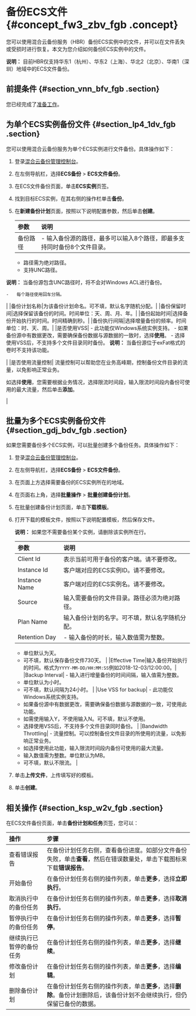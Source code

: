 # 备份ECS文件 {#concept_fw3_zbv_fgb .concept}

您可以使用混合云备份服务（HBR）备份ECS实例中的文件，并可以在文件丢失或受损时进行恢复。本文为您介绍如何备份ECS实例中的文件。

**说明：** 目前HBR仅支持华东1（杭州）、华东2（上海）、华北2（北京）、华南1（深圳）地域中的ECS文件备份。

## 前提条件 {#section_vnn_bfv_fgb .section}

您已经完成了[准备工作](cn.zh-CN/ECS备份教程/文件备份/准备工作.md)。

## 为单个ECS实例备份文件 {#section_lp4_1dv_fgb .section}

您可以使用混合云备份服务为单个ECS实例进行文件备份。具体操作如下：

1.  登录[混合云备份管理控制台](https://hbr.console.aliyun.com)。
2.  在左侧导航栏，选择**ECS备份** \> **ECS文件备份**。
3.  在ECS文件备份页面，单击**ECS实例**页签。
4.  找到目标ECS实例，在其右侧的操作栏单击**备份**。
5.  在**新建备份计划**页面，按照以下说明配置参数，然后单击**创建**。

    |参数|说明|
    |:-|:-|
    |备份路径|     -   输入备份源的路径，最多可以输入8个路径，即最多支持同时备份8个文件目录。
    -   路径需为绝对路径。
    -   支持UNC路径。

**说明：** 当备份源包含UNC路径时，将不会对Windows ACL进行备份。

    -   每个路径使用回车分隔。
 |
    |备份计划名称|为该备份计划命名。可不填，默认名字随机分配。|
    |备份保留时间|选择保留该备份的时间。时间单位：天、周、月、年。|
    |备份起始时间|选择备份开始执行的时间。时间精确到秒。|
    |备份执行间隔|选择增量备份的频率。时间单位：时、天、周。|
    |是否使用VSS|     -   此功能仅Windows系统实例支持。
    -   如果备份源中有数据更改，需要确保备份数据与源数据的一致时，选择**使用**。
    -   选择使用VSS后，不支持多个文件目录同时备份。
 **说明：** 当备份源位于exFat格式的卷时不支持该功能。

 |
    |是否使用流量控制| 流量控制可以帮助您在业务高峰期，控制备份文件目录的流量，以免影响正常业务。

 如选择**使用**，您需要根据业务情况，选择限流时间段，输入限流时间段内备份可使用的最大流量，然后单击**添加**。

 |


## 批量为多个ECS实例备份文件 {#section_gdj_bdv_fgb .section}

如果您需要备份多个ECS实例，可以批量创建多个备份任务。具体操作如下：

1.  登录[混合云备份管理控制台](https://hbr.console.aliyun.com)。
2.  在左侧导航栏，选择**ECS备份** \> **ECS文件备份**。
3.  在页面上方选择需要备份的ECS实例所在的地域。
4.  在页面右上角，选择**批量操作** \> **批量创建备份计划**。
5.  在批量创建备份计划页面，单击**下载模板**。
6.  打开下载的模板文件，按照以下说明配置模板，然后保存文件。

    **说明：** 如果您不需要备份某个实例，请删除该实例所在行。

    |参数|说明|
    |:-|:-|
    |Client Id|表示当前可用于备份的客户端。请不要修改。|
    |Instance Id|客户端对应的ECS实例ID。请不要修改。|
    |Instance Name|客户端对应的ECS实例名。请不要修改。|
    |Source|输入需要备份的文件目录。路径必须为绝对路径。|
    |Plan Name|输入备份计划的名字。可不填，默认名字随机分配。|
    |Retention Day|     -   输入备份的时长，输入数值需为整数。
    -   单位默认为天。
    -   可不填，默认保存备份文件730天。
 |
    |Effective Time|输入备份开始执行的时间。格式为`YYYY-MM-DD/HH:MM:SS`例如2018-12-03/12:00:00。|
    |Backup Interval|     -   输入进行增量备份的时间间隔，输入值需为整数。
    -   单位默认为小时。
    -   可不填，默认间隔为24小时。
 |
    |Use VSS for backup|     -   此功能仅Windows系统实例支持。
    -   如果备份源中有数据更改，需要确保备份数据与源数据的一致，可使用此功能。
    -   如需使用输入Y，不使用输入N。可不填，默认不使用。
    -   选择使用VSS后，不支持多个文件目录同时备份。
 |
    |Bandwidth Throttling|     -   流量控制。可以控制备份文件目录的所使用的流量，以免影响正常业务。
    -   如选择使用此功能，输入限流时间段内备份可使用的最大流量。
    -   输入数值需为整数。单位默认为MB。
    -   可不填，默认不限流。
 |

7.  单击**上传文件**，上传填写好的模板。
8.  单击**创建**。

## 相关操作 {#section_ksp_w2v_fgb .section}

在ECS文件备份页面，单击**备份计划和任务**页签，您可以：

|操作|步骤|
|:-|:-|
|查看错误报告|在备份计划任务右侧，查看备份进度。如部分文件备份失败，单击**查看**，然后在错误数量处，单击下载图标来下载**错误报告**。|
|开始备份|在备份计划任务右侧的操作列表，单击**更多**，选择**立即执行**。|
|取消执行中的备份任务|在备份计划任务右侧的操作列表，单击**更多**，选择**取消执行**。|
|暂停执行中的备份任务|在备份计划任务右侧的操作列表，单击**更多**，选择**暂停**。|
|继续执行已暂停的备份任务|在备份计划任务右侧的操作列表，单击**更多**，选择**继续**。|
|修改备份计划|在备份计划任务右侧的操作列表，单击**更多**，选择**编辑**。|
|删除备份计划|在备份计划任务右侧的操作列表，单击**更多**，选择**删除**。备份计划删除后，该备份计划不会继续执行，但仍保留已备份的数据。|

